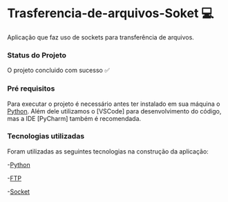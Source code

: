 # Trasferencia-de-arquivos-Soket :computer:
Aplicação que faz uso de sockets para transferência de arquivos.

### Status do Projeto
O projeto concluido com sucesso :white_check_mark:

### Pré requisitos
Para executar o projeto é necessário antes ter instalado em sua máquina o [Python](https://www.python.org/). Além dele utilizamos o [VSCode] para desenvolvimento do código, mas a IDE [PyCharm] também é recomendada.


### Tecnologias utilizadas
Foram utilizadas as seguintes tecnologias na construção da aplicação:

-[Python](https://www.python.org/)

-[FTP](https://pt.wikipedia.org/wiki/File_Transfer_Protocol)

-[Socket](https://realpython.com/python-sockets/)
